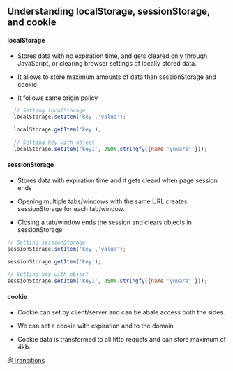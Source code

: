 ## Understanding localStorage, sessionStorage, and cookie

#### localStorage
  - Stores data with no expiration time, and gets cleared only through JavaScript, or clearing browser settings of locally stored data.   
  
  - It allows to store maximum amounts of data than sessionStorage and cookie
  
  - It follows same origin policy

```js
  // Setting localStorage
  localStorage.setItem('key','value');

  localStorage.getItem('key');
  
  // Setting key with object
  localStorage.setItem('key1', JSON.stringfy({name:'yuvaraj'}));

```

#### sessionStorage
  - Stores data with expiration time and it gets cleard when page session ends

  - Opening multiple tabs/windows with the same URL creates sessionStorage for each tab/window.

  - Closing a tab/window ends the session and clears objects in sessionStorage

  ```js
  // Setting sessionStorage
  sessionStorage.setItem('key','value');

  sessionStorage.getItem('key');
  
  // Setting key with object
  sessionStorage.setItem('key1', JSON.stringfy({name:'yuvaraj'}));

```

#### cookie
  - Cookie can set by client/server and can be abale access both the sides. 
  
  - We can set a cookie with expiration and to the domain

  - Cookie data is transformed to all http requets and can store maximum of 4kb.




[@Transitions](https://thoughtbot.com/blog/transitions-and-transforms)
